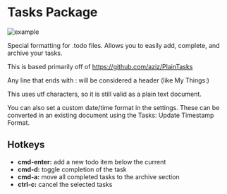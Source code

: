 # Tasks Package

![example](https://raw.githubusercontent.com/irrationalistic/atom-tasks/master/images/tasks_example.png)

Special formatting for .todo files. Allows you to easily add, complete,
and archive your tasks.

This is based primarily off of https://github.com/aziz/PlainTasks

Any line that ends with : will be considered a header (like My Things:)

This uses utf characters, so it is still valid as a plain text document.

You can also set a custom date/time format in the settings. These can be converted
in an existing document using the Tasks: Update Timestamp Format.

## Hotkeys

* **cmd-enter:** add a new todo item below the current
* **cmd-d:** toggle completion of the task
* **cmd-a:** move all completed tasks to the archive section
* **ctrl-c:** cancel the selected tasks
